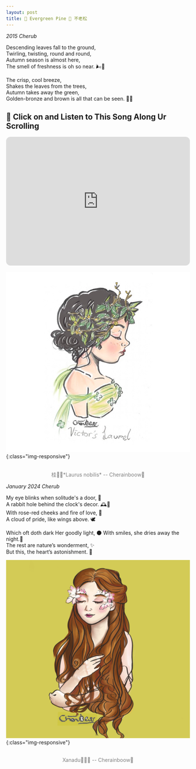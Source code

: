 ```yaml
---
layout: post
title: 🌲 Evergreen Pine 🌲 不老松
---
```


*2015 Cherub* 

Descending leaves fall to the ground,  
Twirling, twisting, round and round,  
Autumn season is almost here,  
The smell of freshness is oh so near. 🌬️🍃

The crisp, cool breeze,  
Shakes the leaves from the trees,  
Autumn takes away the green,  
Golden-bronze and brown is all that can be seen. 🍂🍁

## 🎵 Click on and Listen to This Song Along Ur Scrolling 

<iframe style="border-radius:12px" src="https://open.spotify.com/embed/track/2hdNya0b6Cc2YJ8IyaQIWp?utm_source=generator" width="100%" height="352" frameBorder="0" allowfullscreen="" allow="autoplay; clipboard-write; encrypted-media; fullscreen; picture-in-picture" loading="lazy"></iframe>

![Everygreen](/public/image/Evergreen.JPG){:class="img-responsive"}
<p style="text-align:center;color:gray;font-size:100%;">
<br>桂🌿✨*Laurus nobilis* -- Cherainboow🥕
</p>

 *January 2024 Cherub*

My eye blinks when solitude's a door, 🚪  
A rabbit hole behind the clock's decor. 🕰️🐇  
With rose-red cheeks and fire of love, 🌹  
A cloud of pride, like wings above. 🕊️

Which oft doth dark Her goodly light, 🌑 
With smiles, she dries away the night.🌟  
The rest are nature’s wonderment, ✨  
But this, the heart’s astonishment. 💖

![fm](/public/image/fm.png){:class="img-responsive"}
<p style="text-align:center;color:gray;font-size:100%;">
<br>Xanadu🍑🏰🌷 -- Cherainboow🥕
</p>